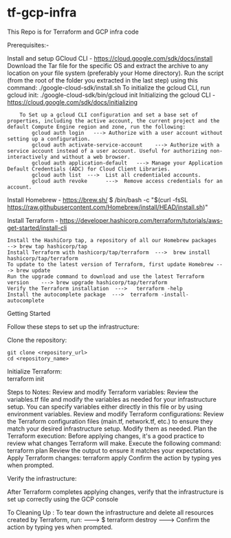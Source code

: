# tf-gcp-infra
This Repo is for Terraform and GCP infra code


Prerequisites:-

Install and setup GCloud CLI - https://cloud.google.com/sdk/docs/install
	Download the Tar file for the specific OS and extract the archive to any location on your file system (preferably your Home directory).
	Run the script (from the root of the folder you extracted in the last step) using this command:  ./google-cloud-sdk/install.sh
	To initialize the gcloud CLI, run gcloud init:  ./google-cloud-sdk/bin/gcloud init
	Initializing the gcloud CLI  - https://cloud.google.com/sdk/docs/initializing

		To Set up a gcloud CLI configuration and set a base set of properties, including the active account, the current project and the default Compute Engine region and zone, run the following: 
			gcloud auth login	---> Authorize with a user account without setting up a configuration.
			gcloud auth activate-service-account	---> Authorize with a service account instead of a user account. Useful for authorizing non-interactively and without a web browser.
			gcloud auth application-default   ---> Manage your Application Default Credentials (ADC) for Cloud Client Libraries.
			gcloud auth list  --->  List all credentialed accounts.
			gcloud auth revoke		--->  Remove access credentials for an account.


Install Homebrew -  https://brew.sh/
		$ /bin/bash -c "$(curl -fsSL https://raw.githubusercontent.com/Homebrew/install/HEAD/install.sh)"


Install Terraform - https://developer.hashicorp.com/terraform/tutorials/aws-get-started/install-cli

	Install the HashiCorp tap, a repository of all our Homebrew packages  --> brew tap hashicorp/tap
	Install Terraform with hashicorp/tap/terraform 	--->  brew install hashicorp/tap/terraform
	To update to the latest version of Terraform, first update Homebrew	---> brew update
	Run the upgrade command to download and use the latest Terraform version 	---> brew upgrade hashicorp/tap/terraform
	Verify the Terraform installation  --->   terraform -help
	Install the autocomplete package  --->  terraform -install-autocomplete

Getting Started

Follow these steps to set up the infrastructure:

Clone the repository:

	git clone <repository_url>
	cd <repository_name>

Initialize Terraform:  
	terraform init

Steps to Notes:
	Review and modify Terraform variables: Review the variables.tf file and modify the variables as needed for your infrastructure setup. You can specify variables either directly in this file or by using environment variables.
	Review and modify Terraform configurations: Review the Terraform configuration files (main.tf, network.tf, etc.) to ensure they match your desired infrastructure setup. Modify them as needed.
	Plan the Terraform execution: Before applying changes, it's a good practice to review what changes Terraform will make. Execute the following command:  terraform plan
	Review the output to ensure it matches your expectations.
	Apply Terraform changes:   terraform apply
		Confirm the action by typing yes when prompted.

Verify the infrastructure:

After Terraform completes applying changes, verify that the infrastructure is set up correctly using the GCP console

To Cleaning Up :
To tear down the infrastructure and delete all resources created by Terraform, run:
	---> $ terraform destroy
	---> Confirm the action by typing yes when prompted.